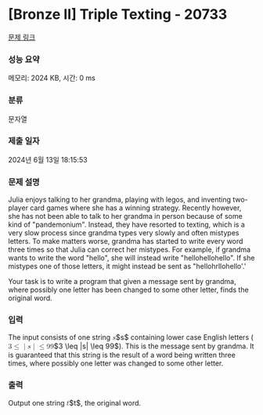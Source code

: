 # [Bronze II] Triple Texting - 20733 

[문제 링크](https://www.acmicpc.net/problem/20733) 

### 성능 요약

메모리: 2024 KB, 시간: 0 ms

### 분류

문자열

### 제출 일자

2024년 6월 13일 18:15:53

### 문제 설명

<p>Julia enjoys talking to her grandma, playing with legos, and inventing two-player card games where she has a winning strategy. Recently however, she has not been able to talk to her grandma in person because of some kind of "pandemonium". Instead, they have resorted to texting, which is a very slow process since grandma types very slowly and often mistypes letters. To make matters worse, grandma has started to write every word three times so that Julia can correct her mistypes. For example, if grandma wants to write the word "hello", she will instead write "hellohellohello". If she mistypes one of those letters, it might instead be sent as "hellohrllohello'.'</p>

<p>Your task is to write a program that given a message sent by grandma, where possibly one letter has been changed to some other letter, finds the original word.</p>

### 입력 

 <p>The input consists of one string <mjx-container class="MathJax" jax="CHTML" style="font-size: 105%; position: relative;"><mjx-math class="MJX-TEX" aria-hidden="true"><mjx-mi class="mjx-i"><mjx-c class="mjx-c1D460 TEX-I"></mjx-c></mjx-mi></mjx-math><mjx-assistive-mml unselectable="on" display="inline"><math xmlns="http://www.w3.org/1998/Math/MathML"><mi>s</mi></math></mjx-assistive-mml><span aria-hidden="true" class="no-mathjax mjx-copytext">$s$</span></mjx-container> containing lower case English letters (<mjx-container class="MathJax" jax="CHTML" style="font-size: 105%; position: relative;"><mjx-math class="MJX-TEX" aria-hidden="true"><mjx-mn class="mjx-n"><mjx-c class="mjx-c33"></mjx-c></mjx-mn><mjx-mo class="mjx-n" space="4"><mjx-c class="mjx-c2264"></mjx-c></mjx-mo><mjx-texatom space="4" texclass="ORD"><mjx-mo class="mjx-n"><mjx-c class="mjx-c7C"></mjx-c></mjx-mo></mjx-texatom><mjx-mi class="mjx-i"><mjx-c class="mjx-c1D460 TEX-I"></mjx-c></mjx-mi><mjx-texatom texclass="ORD"><mjx-mo class="mjx-n"><mjx-c class="mjx-c7C"></mjx-c></mjx-mo></mjx-texatom><mjx-mo class="mjx-n" space="4"><mjx-c class="mjx-c2264"></mjx-c></mjx-mo><mjx-mn class="mjx-n" space="4"><mjx-c class="mjx-c39"></mjx-c><mjx-c class="mjx-c39"></mjx-c></mjx-mn></mjx-math><mjx-assistive-mml unselectable="on" display="inline"><math xmlns="http://www.w3.org/1998/Math/MathML"><mn>3</mn><mo>≤</mo><mrow data-mjx-texclass="ORD"><mo stretchy="false">|</mo></mrow><mi>s</mi><mrow data-mjx-texclass="ORD"><mo stretchy="false">|</mo></mrow><mo>≤</mo><mn>99</mn></math></mjx-assistive-mml><span aria-hidden="true" class="no-mathjax mjx-copytext">$3 \leq |s| \leq 99$</span></mjx-container>). This is the message sent by grandma. It is guaranteed that this string is the result of a word being written three times, where possibly one letter was changed to some other letter.</p>

### 출력 

 <p>Output one string <mjx-container class="MathJax" jax="CHTML" style="font-size: 105%; position: relative;"><mjx-math class="MJX-TEX" aria-hidden="true"><mjx-mi class="mjx-i"><mjx-c class="mjx-c1D461 TEX-I"></mjx-c></mjx-mi></mjx-math><mjx-assistive-mml unselectable="on" display="inline"><math xmlns="http://www.w3.org/1998/Math/MathML"><mi>t</mi></math></mjx-assistive-mml><span aria-hidden="true" class="no-mathjax mjx-copytext">$t$</span></mjx-container>, the original word.</p>

